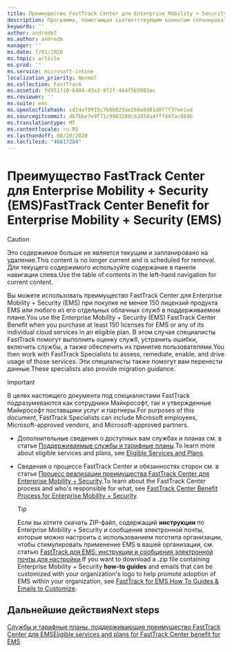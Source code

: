 ```yaml
---
title: Преимущество FastTrack Center для Enterprise Mobility + Security (EMS)
description: Программа, помогающая соответствующим клиентам спланировать и развернуть службы Intune и Azure Active Directory Premium.
keywords: ''
author: andredm7
ms.author: andredm
manager: ''
ms.date: 7/01/2020
ms.topic: article
ms.prod: ''
ms.service: microsoft-intune
localization_priority: Normal
ms.collection: FastTrack
ms.assetid: fd951f10-6404-43a3-8f2f-464f5b5003ac
ms.reviewer: ''
ms.suite: ems
ms.openlocfilehash: cd14af0915c7b0b023ae160a9d81d0f7f37ee1ad
ms.sourcegitcommit: d67bbe7e9f71c9983280cb3858a4fff0d7ac884b
ms.translationtype: MT
ms.contentlocale: ru-RU
ms.lasthandoff: 08/20/2020
ms.locfileid: "46817284"
---
```

# <a name="fasttrack-center-benefit-for-enterprise-mobility--security-ems"></a><span data-ttu-id="7137a-103">Преимущество FastTrack Center для Enterprise Mobility + Security (EMS)</span><span class="sxs-lookup"><span data-stu-id="7137a-103">FastTrack Center Benefit for Enterprise Mobility + Security (EMS)</span></span>

> [!CAUTION]
> <span data-ttu-id="7137a-104">Это содержимое больше не является текущим и запланировано на удаление.</span><span class="sxs-lookup"><span data-stu-id="7137a-104">This content is no longer current and is scheduled for removal.</span></span> <span data-ttu-id="7137a-105">Для текущего содержимого используйте содержание в панели навигации слева.</span><span class="sxs-lookup"><span data-stu-id="7137a-105">Use the table of contents in the left-hand navigation for current content.</span></span>


<span data-ttu-id="7137a-106">Вы можете использовать преимущество FastTrack Center для Enterprise Mobility + Security (EMS) при покупке не менее 150 лицензий продукта EMS или любого из его отдельных облачных служб в поддерживаемом плане.</span><span class="sxs-lookup"><span data-stu-id="7137a-106">You use the Enterprise Mobility + Security (EMS) FastTrack Center Benefit when you purchase at least 150 licenses for EMS or any of its individual cloud services in an eligible plan.</span></span> <span data-ttu-id="7137a-107">В этом случае специалисты FastTrack помогут выполнить оценку служб, устранить ошибки, включить службы, а также обеспечить их принятие пользователями.</span><span class="sxs-lookup"><span data-stu-id="7137a-107">You then work with FastTrack Specialists to assess, remediate, enable, and drive usage of those services.</span></span> <span data-ttu-id="7137a-108">Эти специалисты также помогут вам перенести данные.</span><span class="sxs-lookup"><span data-stu-id="7137a-108">These specialists also provide migration guidance.</span></span> 

> [!IMPORTANT]
> <span data-ttu-id="7137a-109">В целях настоящего документа под специалистами FastTrack подразумеваются как сотрудники Майкрософт, так и утвержденные Майкрософт поставщики услуг и партнеры.</span><span class="sxs-lookup"><span data-stu-id="7137a-109">For purposes of this document, FastTrack Specialists can include Microsoft employees, Microsoft-approved vendors, and Microsoft-approved partners.</span></span>

- <span data-ttu-id="7137a-110">Дополнительные сведения о доступных вам службах и планах см. в статье [Поддерживаемые службы и тарифные планы](M365-eligible-services-and-plans.md).</span><span class="sxs-lookup"><span data-stu-id="7137a-110">To learn more about eligible services and plans, see [Eligible Services and Plans](M365-eligible-services-and-plans.md).</span></span>

- <span data-ttu-id="7137a-111">Сведения о процессе FastTrack Center и обязанностях сторон см. в статье [Процесс реализации преимущества FastTrack Center для Enterprise Mobility + Security](EMS-fasttrack-process.md).</span><span class="sxs-lookup"><span data-stu-id="7137a-111">To learn about the FastTrack Center process and who's responsible for what, see [FastTrack Center Benefit Process for Enterprise Mobility + Security](EMS-fasttrack-process.md).</span></span>

    > [!TIP]
    > <span data-ttu-id="7137a-112">Если вы хотите скачать ZIP-файл, содержащий **инструкции** по Enterprise Mobility + Security и сообщения электронной почты, которые можно настроить с использованием логотипа организации, чтобы стимулировать применение EMS в вашей организации, см. статью [FastTrack для EMS: инструкции и сообщения электронной почты для настройки](https://gallery.technet.microsoft.com/FastTrack-for-EMS-How-To-f170da4c).</span><span class="sxs-lookup"><span data-stu-id="7137a-112">If you want to download a .zip file containing Enterprise Mobility + Security **how-to guides** and emails that can be customized with your organization's logo to help promote adoption of EMS within your organization, see [FastTrack for EMS How To Guides & Emails to Customize](https://gallery.technet.microsoft.com/FastTrack-for-EMS-How-To-f170da4c).</span></span>

## <a name="next-steps"></a><span data-ttu-id="7137a-113">Дальнейшие действия</span><span class="sxs-lookup"><span data-stu-id="7137a-113">Next steps</span></span>

[<span data-ttu-id="7137a-114">Службы и тарифные планы, поддерживающие преимущество FastTrack Center для EMS</span><span class="sxs-lookup"><span data-stu-id="7137a-114">Eligible services and plans for FastTrack Center benefit for EMS</span></span>](M365-eligible-services-and-plans.md)